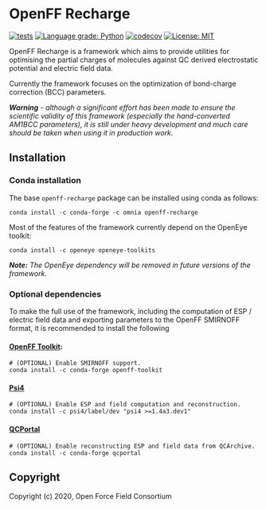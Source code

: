 # OpenFF Recharge

[![tests](https://github.com/openforcefield/openff-recharge/workflows/tests/badge.svg?branch=master)](https://github.com/openforcefield/openff-recharge/workflows/tests/)
[![Language grade: Python](https://img.shields.io/lgtm/grade/python/g/openforcefield/openff-recharge.svg?logo=lgtm&logoWidth=18)](https://lgtm.com/projects/g/openforcefield/openff-recharge/context:python)
[![codecov](https://codecov.io/gh/openforcefield/openff-recharge/branch/master/graph/badge.svg)](https://codecov.io/gh/openforcefield/openff-recharge/branch/master)
[![License: MIT](https://img.shields.io/badge/License-MIT-yellow.svg)](https://opensource.org/licenses/MIT)

OpenFF Recharge is a framework which aims to provide utilities for optimising the partial charges of molecules against 
QC derived electrostatic potential and electric field data.
 
Currently the framework focuses on the optimization of bond-charge correction (BCC) parameters.

***Warning** - although a significant effort has been made to ensure the scientific validity of this framework 
(especially the hand-converted AM1BCC parameters), it is still under heavy development and much care should be taken 
when using it in production work.*

## Installation

### Conda installation

The base `openff-recharge` package can be installed using conda as follows:

```
conda install -c conda-forge -c omnia openff-recharge
```

Most of the features of the framework currently depend on the OpenEye toolkit:

```
conda install -c openeye openeye-toolkits
``` 

***Note:** The OpenEye dependency will be removed in future versions of the framework.*

### Optional dependencies

To make the full use of the framework, including the computation of ESP / electric field data and exporting parameters
to the OpenFF SMIRNOFF format, it is recommended to install the following 

#### [OpenFF Toolkit](https://github.com/openforcefield/openff-toolkit):

```
# (OPTIONAL) Enable SMIRNOFF support.
conda install -c conda-forge openff-toolkit
```

#### [Psi4](http://www.psicode.org/)

```
# (OPTIONAL) Enable ESP and field computation and reconstruction.
conda install -c psi4/label/dev "psi4 >=1.4a3.dev1"
```

#### [QCPortal](https://github.com/MolSSI/QCPortal)

```
# (OPTIONAL) Enable reconstructing ESP and field data from QCArchive.
conda install -c conda-forge qcportal
```

## Copyright

Copyright (c) 2020, Open Force Field Consortium
